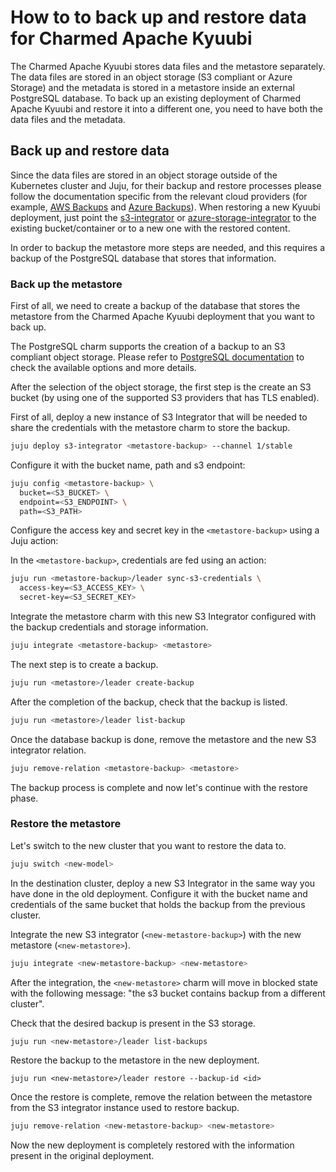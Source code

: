 # How to to back up and restore data for Charmed Apache Kyuubi

The Charmed Apache Kyuubi stores data files and the metastore separately. The data files are stored in an object storage
(S3 compliant or Azure Storage) and the metadata is stored in a metastore inside an external PostgreSQL database. 
To back up an existing deployment of Charmed Apache Kyuubi and restore it into a different one, you need to have both the data files and the metadata.

## Back up and restore data

Since the data files are stored in an object storage outside of the Kubernetes cluster and Juju, for their backup and restore processes please follow the documentation specific from the relevant cloud providers (for example, [AWS Backups](https://docs.aws.amazon.com/aws-backup/latest/devguide/whatisbackup.html) and [Azure Backups](https://learn.microsoft.com/en-us/azure/backup/blob-backup-overview?tabs=operational-backup)).
When restoring a new Kyuubi deployment, just point the [s3-integrator](https://charmhub.io/s3-integrator) or [azure-storage-integrator](https://charmhub.io/azure-storage-integrator?channel=1/stable) to the existing bucket/container or to a new one with the restored content.

In order to backup the metastore more steps are needed, and this requires a backup of the PostgreSQL database that stores that information. 

### Back up the metastore

First of all, we need to create a backup of the database that stores the metastore from the Charmed Apache Kyuubi deployment that you want to back up.

The PostgreSQL charm supports the creation of a backup to an S3 compliant object storage. Please refer to [PostgreSQL documentation](https://canonical-charmed-postgresql-k8s.readthedocs-hosted.com/14/how-to/back-up-and-restore/) to check the available options and more details. 

After the selection of the object storage, the first step is the create an S3 bucket (by using one of the supported S3 providers that has TLS enabled).

First of all, deploy a new instance of S3 Integrator that will be needed to share the credentials with the metastore charm to store the backup.

```bash
juju deploy s3-integrator <metastore-backup> --channel 1/stable
```

Configure it with the bucket name, path and s3 endpoint: 

```bash
juju config <metastore-backup> \
  bucket=<S3_BUCKET> \
  endpoint=<S3_ENDPOINT> \
  path=<S3_PATH>
```

Configure the access key and secret key in the `<metastore-backup>` using a Juju action:

In the `<metastore-backup>`, credentials are fed using an action:

```bash
juju run <metastore-backup>/leader sync-s3-credentials \
  access-key=<S3_ACCESS_KEY> \
  secret-key=<S3_SECRET_KEY>
```

Integrate the metastore charm with this new S3 Integrator configured with the backup credentials and storage information.

```bash
juju integrate <metastore-backup> <metastore>
```

The next step is to create a backup.

```bash
juju run <metastore>/leader create-backup
```

After the completion of the backup, check that the backup is listed.

```bash
juju run <metastore>/leader list-backup
```

Once the database backup is done, remove the metastore and the new S3 integrator relation.

```bash
juju remove-relation <metastore-backup> <metastore>
```

The backup process is complete and now let's continue with the restore phase.

### Restore the metastore

Let's switch to the new cluster that you want to restore the data to.

```bash
juju switch <new-model>
```

In the destination cluster, deploy a new S3 Integrator in the same way you have done in the old deployment.
Configure it with the bucket name and credentials of the same bucket that holds the backup from the previous cluster.


Integrate the new S3 integrator (`<new-metastore-backup>`) with the new metastore (`<new-metastore>`).

```bash
juju integrate <new-metastore-backup> <new-metastore>
```

After the integration, the `<new-metastore>` charm will move in blocked state with the following message: "the s3 bucket contains backup from a different cluster".

Check that the desired backup is present in the S3 storage.

```bash
juju run <new-metastore>/leader list-backups
```

Restore the backup to the metastore in the new deployment.

```shell
juju run <new-metastore>/leader restore --backup-id <id>
```

Once the restore is complete, remove the relation between the metastore from the S3 integrator instance used to restore backup.

```bash
juju remove-relation <new-metastore-backup> <new-metastore>
```

Now the new deployment is completely restored with the information present in the original deployment.
